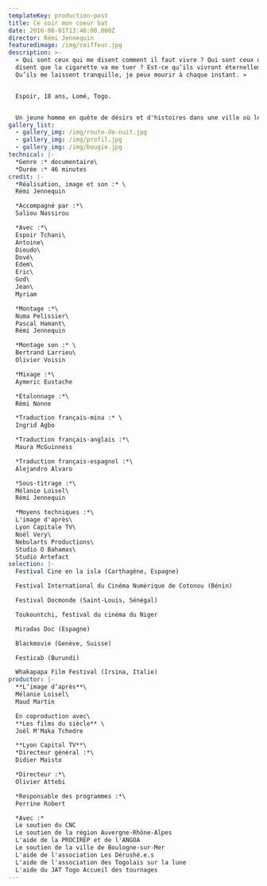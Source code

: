 ```yaml
---
templateKey: production-post
title: Ce soir mon coeur bat
date: 2016-06-01T13:46:00.000Z
director: Rémi Jennequin
featuredimage: /img/coiffeur.jpg
description: >-
  « Qui sont ceux qui me disent comment il faut vivre ? Qui sont ceux qui me
  disent que la cigarette va me tuer ? Est-ce qu’ils vivront éternellement eux ?
  Qu’ils me laissent tranquille, je peux mourir à chaque instant. »


  Espoir, 18 ans, Lomé, Togo.


  Un jeune homme en quête de désirs et d'histoires dans une ville où le monde semble disparaître. Espoir ou le portrait d'une adolescence togolaise écorchée. Dans la poussière des rues de Lomé, je suis le serpentement accidenté de cet adolescent qui s'éprouve, dans une tension fragile vers le monde adulte.
gallery_list:
  - gallery_img: /img/route-de-nuit.jpg
  - gallery_img: /img/profil.jpg
  - gallery_img: /img/bougie.jpg
technical: |-
  *Genre :* documentaire\
  *Durée :* 46 minutes
credit: |-
  *Réalisation, image et son :* \
  Rémi Jennequin

  *Accompagné par :*\
  Saliou Nassirou

  *Avec :*\
  Espoir Tchani\
  Antoine\
  Dieudo\
  Dové\
  Edem\
  Eric\
  God\
  Jean\
  Myriam

  *Montage :*\
  Numa Pelissier\
  Pascal Hamant\
  Rémi Jennequin

  *Montage son :* \
  Bertrand Larrieu\
  Olivier Voisin

  *Mixage :*\
  Aymeric Eustache

  *Etalonnage :*\
  Rémi Nonne

  *Traduction français-mina :* \
  Ingrid Agbo

  *Traduction français-anglais :*\
  Maura McGuinness

  *Traduction français-espagnol :*\
  Alejandro Alvaro

  *Sous-titrage :*\
  Mélanie Loisel\
  Rémi Jennequin

  *Moyens techniques :*\
  L'image d'après\
  Lyon Capitale TV\
  Noël Very\
  Nebularts Productions\
  Studio O Bahamas\
  Studio Artefact
selection: |-
  Festival Cine en la isla (Carthagène, Espagne)

  Festival International du Cinéma Numérique de Cotonou (Bénin)

  Festival Docmonde (Saint-Louis, Sénégal)

  Toukountchi, festival du cinéma du Niger

  Miradas Doc (Espagne)

  Blackmovie (Genève, Suisse)

  Festicab (Burundi)

  Whakapapa Film Festival (Irsina, Italie)
productor: |-
  **L’image d’après**\
  Mélanie Loisel\
  Maud Martin

  En coproduction avec\
  **Les films du siècle** \
  Joël M'Maka Tchedre

  **Lyon Capital TV**\
  *Directeur général :*\
  Didier Maisto

  *Directeur :*\
  Olivier Attebi

  *Responsable des programmes :*\
  Perrine Robert

  *Avec :*
  Le soutien du CNC
  Le soutien de la région Auvergne-Rhône-Alpes
  L'aide de la PROCIREP et de l'ANGOA
  Le soutien de la ville de Boulogne-sur-Mer
  L'aide de l'association Les Dérushé.e.s
  L'aide de l'association des Togolais sur la lune 
  L'aide du JAT Togo Accueil des tournages
---
```

